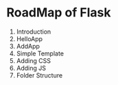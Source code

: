 # RoadMap of Flask

1. Introduction
2. HelloApp
3. AddApp
4. Simple Template
5. Adding CSS
6. Adding JS
7. Folder Structure
